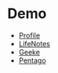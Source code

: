 # Demo

* [Profile](https://res876ttb.github.io/Profile/)
* [LifeNotes](https://res876ttb.github.io/LifeNotes/)
* [Geeke](https://res876ttb.github.io/Geeke/)
* [Pentago](https://res876ttb.github.io/Pentago/)
